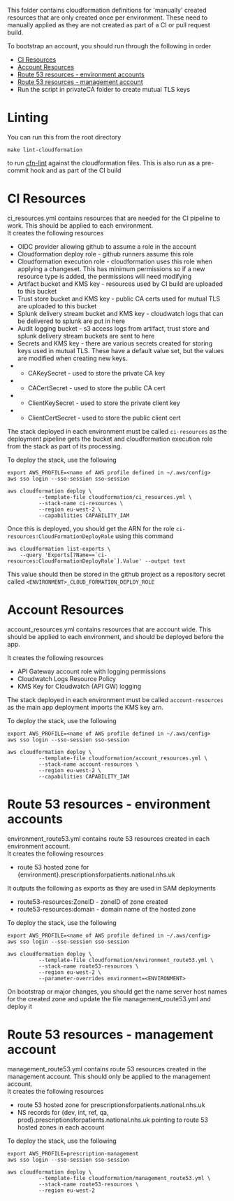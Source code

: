 This folder contains cloudformation definitions for 'manually' created resources that are only created once per environment. These need to manually applied as they are not created as part of a CI or pull request build.

To bootstrap an account, you should run through the following in order

- [CI Resources](#ci-resources)
- [Account Resources](#account-resources)
- [Route 53 resources - environment accounts](#route-53-resources---environment-accounts)
- [Route 53 resources - management account](#route-53-resources---management-account)
- Run the script in privateCA folder to create mutual TLS keys

# Linting

You can run this from the root directory

```
make lint-cloudformation
```

to run [cfn-lint](https://github.com/aws-cloudformation/cfn-lint) against the cloudformation files. This is also run as a pre-commit hook and as part of the CI build

# CI Resources

ci_resources.yml contains resources that are needed for the CI pipeline to work. This should be applied to each environment.  
It creates the following resources

- OIDC provider allowing github to assume a role in the account
- Cloudformation deploy role - github runners assume this role
- Cloudformation execution role - cloudformation uses this role when applying a changeset. This has minimum permissions so if a new resource type is added, the permissions will need modifying
- Artifact bucket and KMS key - resources used by CI build are uploaded to this bucket
- Trust store bucket and KMS key - public CA certs used for mutual TLS are uploaded to this bucket
- Splunk delivery stream bucket and KMS key - cloudwatch logs that can be delivered to splunk are put in here
- Audit logging bucket - s3 access logs from artifact, trust store and splunk delivery stream buckets are sent to here
- Secrets and KMS key - there are various secrets created for storing keys used in mutual TLS. These have a default value set, but the values are modified when creating new keys.
- - CAKeySecret - used to store the private CA key
- - CACertSecret - used to store the public CA cert
- - ClientKeySecret - used to store the private client key
- - ClientCertSecret - used to store the public client cert

The stack deployed in each environment must be called `ci-resources` as the deployment pipeline gets the bucket and cloudformation execution role from the stack as part of its processing.

To deploy the stack, use the following

```
export AWS_PROFILE=<name of AWS profile defined in ~/.aws/config>
aws sso login --sso-session sso-session

aws cloudformation deploy \
          --template-file cloudformation/ci_resources.yml \
          --stack-name ci-resources \
          --region eu-west-2 \
          --capabilities CAPABILITY_IAM
```

Once this is deployed, you should get the ARN for the role `ci-resources:CloudFormationDeployRole` using this command

```
aws cloudformation list-exports \
    --query 'Exports[?Name==`ci-resources:CloudFormationDeployRole`].Value' --output text
```

This value should then be stored in the github project as a repository secret called `<ENVIRONMENT>_CLOUD_FORMATION_DEPLOY_ROLE`

# Account Resources

account_resources.yml contains resources that are account wide. This should be applied to each environment, and should be deployed before the app.

It creates the following resources

- API Gateway account role with logging permissions
- Cloudwatch Logs Resource Policy
- KMS Key for Cloudwatch (API GW) logging

The stack deployed in each environment must be called `account-resources` as the main app deployment imports the KMS key arn.

To deploy the stack, use the following

```
export AWS_PROFILE=<name of AWS profile defined in ~/.aws/config>
aws sso login --sso-session sso-session

aws cloudformation deploy \
          --template-file cloudformation/account_resources.yml \
          --stack-name account-resources \
          --region eu-west-2 \
          --capabilities CAPABILITY_IAM
```

# Route 53 resources - environment accounts

environment_route53.yml contains route 53 resources created in each environment account.  
It creates the following resources

- route 53 hosted zone for {environment}.prescriptionsforpatients.national.nhs.uk

It outputs the following as exports as they are used in SAM deployments

- route53-resources:ZoneID - zoneID of zone created
- route53-resources:domain - domain name of the hosted zone

To deploy the stack, use the following

```
export AWS_PROFILE=<name of AWS profile defined in ~/.aws/config>
aws sso login --sso-session sso-session

aws cloudformation deploy \
          --template-file cloudformation/environment_route53.yml \
          --stack-name route53-resources \
          --region eu-west-2 \
          --parameter-overrides environment=<ENVIRONMENT>
```

On bootstrap or major changes, you should get the name server host names for the created zone and update the file management_route53.yml and deploy it

# Route 53 resources - management account

management_route53.yml contains route 53 resources created in the management account. This should only be applied to the management account.  
It creates the following resources

- route 53 hosted zone for prescriptionsforpatients.national.nhs.uk
- NS records for {dev, int, ref, qa, prod}.prescriptionsforpatients.national.nhs.uk pointing to route 53 hosted zones in each account

To deploy the stack, use the following

```
export AWS_PROFILE=prescription-management
aws sso login --sso-session sso-session

aws cloudformation deploy \
          --template-file cloudformation/management_route53.yml \
          --stack-name route53-resources \
          --region eu-west-2
```
